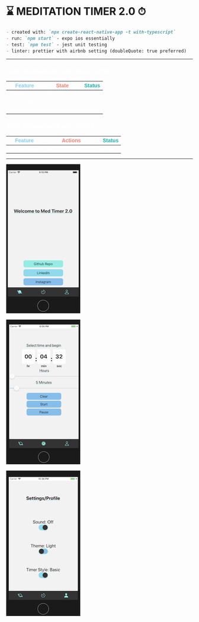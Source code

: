 # ⌛️ MEDITATION TIMER 2.0 ⏱

```markdown
- created with: `npx create-react-native-app -t with-typescript`
- run: `npm start` - expo ios essentially
- test: `npm test` - jest unit testing
- linter: prettier with airbnb setting (doubleQuote: true preferred)
```

---

<article>
    <h3 style="font-family: 'Apple SD Gothic Neo', sans-serif; color: white;">State Management with Akita Stores</h3>
    <table  style="font-family: 'Apple SD Gothic Neo', sans-serif;">
<thead>
<tr>
<th style="color: lightskyblue;">Feature</th>
<th style="color: salmon;">State</th>
<th style="color: lightseagreen;">Status</th>
</tr>
</thead>
    <tbody>
      <tr>
          <td style="color: white;">Toggle Sound</td>
          <td style="color: white;">On / Off</td>
  <td style="color: white;">✓</td>
      </tr>
     <tr>
        <td style="color: white;">Dark mode</td>
           <td style="color: white;">On / Off</td>
        <td style="color: white;">wip</td>
      </tr>
      <tr>
          <td style="color: white;">Timer Style</td>
          <td style="color: white;">Default / Basic</td>
       <td style="color: white;">wip</td>
      </tr>
    </tbody>
  </table>
</article>

<article>
  <h3 style="font-family: 'Apple SD Gothic Neo', sans-serif; color: white">State Management with Redux</h3>
  <table  style="font-family: 'Apple SD Gothic Neo', sans-serif;">
<thead>
<tr>
<th style="color: lightskyblue;">Feature</th>
<th style="color: salmon;">Actions</th>
<th style="color: lightseagreen;;">Status</th>
</tr>
</thead>
    <tbody>
      <tr>
        <td style="color: white;">Session Logs</td>
        <td style="color: white;">[GET, POST, DELETE]</td>
        <td style="color: white;">wip</td>
      </tr>
    </tbody>
  </table>
</article>

---

![image](assets/images/screenshot1.png)

![image](assets/images/timerView1.png)

![image](assets/images/themeScreenShot.png)
